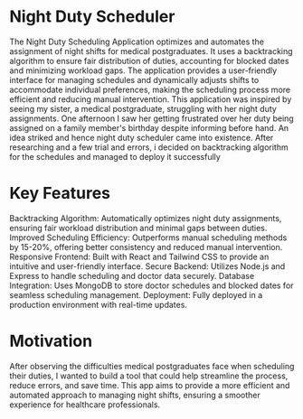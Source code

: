 # Night Duty Scheduler
The Night Duty Scheduling Application optimizes and automates the assignment of night shifts for medical postgraduates. It uses a backtracking algorithm to ensure fair distribution of duties, accounting for blocked dates and minimizing workload gaps. The application provides a user-friendly interface for managing schedules and dynamically adjusts shifts to accommodate individual preferences, making the scheduling process more efficient and reducing manual intervention.
This application was inspired by seeing my sister, a medical postgraduate, struggling with her night duty assignments. One afternoon I saw her getting frustrated over her duty being assigned on a family member's birthday despite informing before hand. An idea striked and hence night duty scheduler came into existence. After researching and a few trial and errors, i decided on backtracking algorithm for the schedules and managed to deploy it successfully
# Key Features
Backtracking Algorithm: Automatically optimizes night duty assignments, ensuring fair workload distribution and minimal gaps between duties.
Improved Scheduling Efficiency: Outperforms manual scheduling methods by 15-20%, offering better consistency and reduced manual intervention.
Responsive Frontend: Built with React and Tailwind CSS to provide an intuitive and user-friendly interface.
Secure Backend: Utilizes Node.js and Express to handle scheduling and doctor data securely.
Database Integration: Uses MongoDB to store doctor schedules and blocked dates for seamless scheduling management.
Deployment: Fully deployed in a production environment with real-time updates.
# Motivation
After observing the difficulties medical postgraduates face when scheduling their duties, I wanted to build a tool that could help streamline the process, reduce errors, and save time. This app aims to provide a more efficient and automated approach to managing night shifts, ensuring a smoother experience for healthcare professionals.

